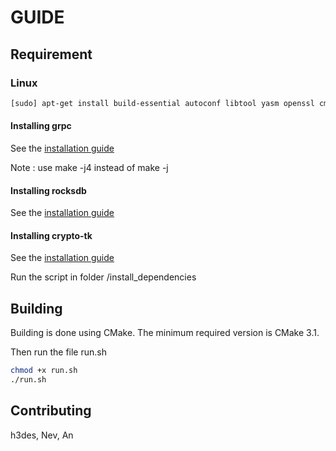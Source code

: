 # GUIDE

## Requirement

### Linux 

```bash
[sudo] apt-get install build-essential autoconf libtool yasm openssl cmake libaio-dev
```
#### Installing grpc

See the [installation guide](https://github.com/grpc/grpc/blob/master/BUILDING.md)

Note : use make -j4 instead of make -j

#### Installing rocksdb

See the [installation guide](https://github.com/facebook/rocksdb/blob/master/INSTALL.md)

#### Installing crypto-tk

See the [installation guide](https://github.com/OpenSSE/crypto-tk#building)

Run the script in folder /install_dependencies 

## Building
 Building is done using CMake. The minimum required version is CMake 3.1.

 Then run the file run.sh
```bash
chmod +x run.sh
./run.sh
```

## Contributing

h3des, Nev, An